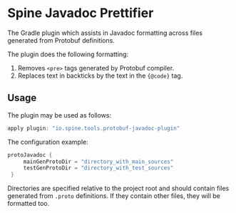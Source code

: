# Spine Javadoc Prettifier

The Gradle plugin which assists in Javadoc formatting across files generated from Protobuf 
definitions.

The plugin does the following formatting:

1. Removes `<pre>` tags generated by Protobuf compiler.
2. Replaces text in backticks by the text in the `{@code}` tag.

## Usage

The plugin may be used as follows:

```groovy
apply plugin: "io.spine.tools.protobuf-javadoc-plugin"
```

The configuration example:

```groovy
protoJavadoc {
     mainGenProtoDir = "directory_with_main_sources"
     testGenProtoDir = "directory_with_test_sources"
 }
 ```
 
 Directories are specified relative to the project root and should contain files generated from 
 `.proto` definitions. If they contain other files, they will be formatted too.